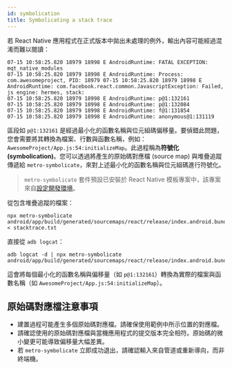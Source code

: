 ```yaml
---
id: symbolication
title: Symbolicating a stack trace
---
```


若 React Native 應用程式在正式版本中拋出未處理的例外，輸出內容可能經過混淆而難以閱讀：

```shell
07-15 10:58:25.820 18979 18998 E AndroidRuntime: FATAL EXCEPTION: mqt_native_modules
07-15 10:58:25.820 18979 18998 E AndroidRuntime: Process: com.awesomeproject, PID: 18979 07-15 10:58:25.820 18979 18998 E AndroidRuntime: com.facebook.react.common.JavascriptException: Failed, js engine: hermes, stack:
07-15 10:58:25.820 18979 18998 E AndroidRuntime: p@1:132161
07-15 10:58:25.820 18979 18998 E AndroidRuntime: p@1:132084
07-15 10:58:25.820 18979 18998 E AndroidRuntime: f@1:131854
07-15 10:58:25.820 18979 18998 E AndroidRuntime: anonymous@1:131119
```

區段如 `p@1:132161` 是經過最小化的函數名稱與位元組碼偏移量。要偵錯此問題，您會需要將其轉換為檔案、行數與函數名稱，例如：`AwesomeProject/App.js:54:initializeMap`。此過程稱為**符號化 (symbolication)**。您可以透過將產生的原始碼對應檔 (source map) 與堆疊追蹤傳遞給 `metro-symbolicate`，來對上述最小化的函數名稱與位元組碼進行符號化。

> `metro-symbolicate` 套件預設已安裝於 React Native 模板專案中，該專案來自[設定開發環境](environment-setup)。

從包含堆疊追蹤的檔案：

```shell
npx metro-symbolicate android/app/build/generated/sourcemaps/react/release/index.android.bundle.map < stacktrace.txt
```

直接從 `adb logcat`：

```shell
adb logcat -d | npx metro-symbolicate android/app/build/generated/sourcemaps/react/release/index.android.bundle.map
```

這會將每個最小化的函數名稱與偏移量（如 `p@1:132161`）轉換為實際的檔案與函數名稱（如 `AwesomeProject/App.js:54:initializeMap`）。

## 原始碼對應檔注意事項

- 建置過程可能產生多個原始碼對應檔。請確保使用範例中所示位置的對應檔。
- 請確認使用的原始碼對應檔與當機應用程式的提交版本完全相符。原始碼的微小變更可能導致偏移量大幅差異。
- 若 `metro-symbolicate` 立即成功退出，請確認輸入來自管道或重新導向，而非終端機。